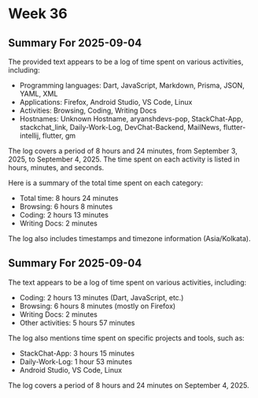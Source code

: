 # Week 36

## Summary For 2025-09-04
The provided text appears to be a log of time spent on various activities, including:

* Programming languages: Dart, JavaScript, Markdown, Prisma, JSON, YAML, XML
* Applications: Firefox, Android Studio, VS Code, Linux
* Activities: Browsing, Coding, Writing Docs
* Hostnames: Unknown Hostname, aryanshdevs-pop, StackChat-App, stackchat_link, Daily-Work-Log, DevChat-Backend, MailNews, flutter-intellij, flutter, gm

The log covers a period of 8 hours and 24 minutes, from September 3, 2025, to September 4, 2025. The time spent on each activity is listed in hours, minutes, and seconds.

Here is a summary of the total time spent on each category:

* Total time: 8 hours 24 minutes
* Browsing: 6 hours 8 minutes
* Coding: 2 hours 13 minutes
* Writing Docs: 2 minutes

The log also includes timestamps and timezone information (Asia/Kolkata).

## Summary For 2025-09-04
The text appears to be a log of time spent on various activities, including:

* Coding: 2 hours 13 minutes (Dart, JavaScript, etc.)
* Browsing: 6 hours 8 minutes (mostly on Firefox)
* Writing Docs: 2 minutes
* Other activities: 5 hours 57 minutes

The log also mentions time spent on specific projects and tools, such as:

* StackChat-App: 3 hours 15 minutes
* Daily-Work-Log: 1 hour 53 minutes
* Android Studio, VS Code, Linux

The log covers a period of 8 hours and 24 minutes on September 4, 2025.